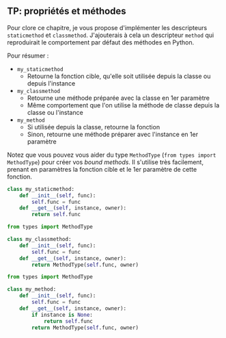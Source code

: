 ## TP: propriétés et méthodes

Pour clore ce chapitre, je vous propose d'implémenter les descripteurs `staticmethod` et `classmethod`. J'ajouterais à cela un descripteur `method` qui reproduirait le comportement par défaut des méthodes en Python.

Pour résumer :

* `my_staticmethod`
    * Retourne la fonction cible, qu'elle soit utilisée depuis la classe ou depuis l'instance
* `my_classmethod`
    * Retourne une méthode préparée avec la classe en 1er paramètre
    * Même comportement que l'on utilise la méthode de classe depuis la classe ou l'instance
* `my_method`
   * Si utilisée depuis la classe, retourne la fonction
   * Sinon, retourne une méthode préparer avec l'instance en 1er paramètre

Notez que vous pouvez vous aider du type `MethodType` (`from types import MethodType`) pour créer vos *bound methods*.
Il s'utilise très facilement, prenant en paramètres la fonction cible et le 1er paramètre de cette fonction.

```python
class my_staticmethod:
    def __init__(self, func):
        self.func = func
    def __get__(self, instance, owner):
        return self.func
```

```python
from types import MethodType

class my_classmethod:
    def __init__(self, func):
        self.func = func
    def __get__(self, instance, owner):
        return MethodType(self.func, owner)
```

```python
from types import MethodType

class my_method:
    def __init__(self, func):
        self.func = func
    def __get__(self, instance, owner):
        if instance is None:
            return self.func
        return MethodType(self.func, owner)
```
